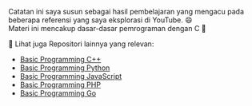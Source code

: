 Catatan ini saya susun sebagai hasil pembelajaran yang mengacu pada beberapa referensi yang saya eksplorasi di YouTube. 😄 <br>
Materi ini mencakup dasar-dasar pemrograman dengan C 🚀 

📂 Lihat juga Repositori lainnya yang relevan:
- [Basic Programming C++](https://github.com/iiohanestj09/basic-programming-cpp)
- [Basic Programming Python](https://github.com/iiohanestj09/basic-programming-python)
- [Basic Programming JavaScript](https://github.com/iiohanestj09/basic-programming-javascript)
- [Basic Programming PHP](https://github.com/iiohanestj09/basic-programming-php)
- [Basic Programming Go](https://github.com/iiohanestj09/basic-programming-go)